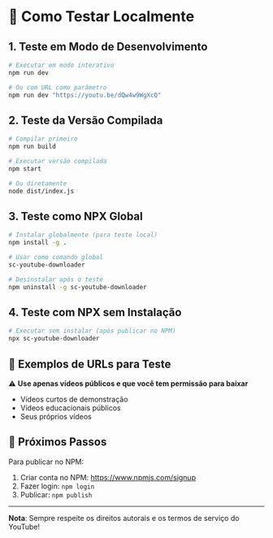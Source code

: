 # 🧪 Como Testar Localmente

## 1. Teste em Modo de Desenvolvimento

```bash
# Executar em modo interativo
npm run dev

# Ou com URL como parâmetro
npm run dev "https://youtu.be/dQw4w9WgXcQ"
```

## 2. Teste da Versão Compilada

```bash
# Compilar primeiro
npm run build

# Executar versão compilada
npm start

# Ou diretamente
node dist/index.js
```

## 3. Teste como NPX Global

```bash
# Instalar globalmente (para teste local)
npm install -g .

# Usar como comando global
sc-youtube-downloader

# Desinstalar após o teste
npm uninstall -g sc-youtube-downloader
```

## 4. Teste com NPX sem Instalação

```bash
# Executar sem instalar (após publicar no NPM)
npx sc-youtube-downloader
```

## 📝 Exemplos de URLs para Teste

⚠️ **Use apenas vídeos públicos e que você tem permissão para baixar**

- Vídeos curtos de demonstração
- Vídeos educacionais públicos
- Seus próprios vídeos

## 🚀 Próximos Passos

Para publicar no NPM:

1. Criar conta no NPM: https://www.npmjs.com/signup
2. Fazer login: `npm login`
3. Publicar: `npm publish`

---

**Nota**: Sempre respeite os direitos autorais e os termos de serviço do YouTube!
